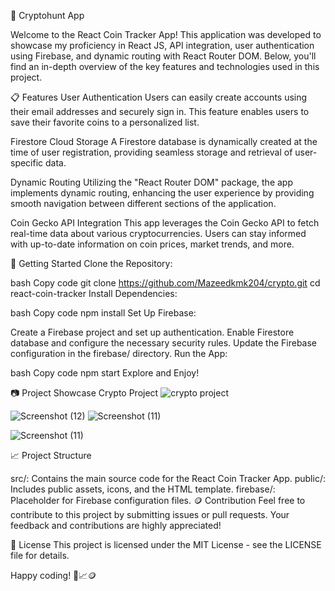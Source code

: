 🚀 Cryptohunt App

Welcome to the React Coin Tracker App! This application was developed to showcase my proficiency in React JS, API integration, user authentication using Firebase, and dynamic routing with React Router DOM. Below, you'll find an in-depth overview of the key features and technologies used in this project.

📋 Features
User Authentication
Users can easily create accounts using their email addresses and securely sign in. This feature enables users to save their favorite coins to a personalized list.

Firestore Cloud Storage
A Firestore database is dynamically created at the time of user registration, providing seamless storage and retrieval of user-specific data.

Dynamic Routing
Utilizing the "React Router DOM" package, the app implements dynamic routing, enhancing the user experience by providing smooth navigation between different sections of the application.

Coin Gecko API Integration
This app leverages the Coin Gecko API to fetch real-time data about various cryptocurrencies. Users can stay informed with up-to-date information on coin prices, market trends, and more.

🚀 Getting Started
Clone the Repository:

bash
Copy code
git clone https://github.com/Mazeedkmk204/crypto.git
cd react-coin-tracker
Install Dependencies:

bash
Copy code
npm install
Set Up Firebase:

Create a Firebase project and set up authentication.
Enable Firestore database and configure the necessary security rules.
Update the Firebase configuration in the firebase/ directory.
Run the App:

bash
Copy code
npm start
Explore and Enjoy!

📷 Project Showcase
Crypto Project
![crypto project](https://github.com/Mazeedkmk204/crypto/assets/151126360/7fe38ec3-b2ec-46d6-bf39-60efe26b91b1)

![Screenshot (12)](https://github.com/Mazeedkmk204/crypto/assets/151126360/0077f52a-f2ff-4b84-9aa6-cdbd030a2f57)
![Screenshot (11)](https://github.com/Mazeedkmk204/crypto/assets/151126360/55771906-104c-4533-b767-e591601c495b)

![Screenshot (11)](https://github.com/Mazeedkmk204/crypto/assets/151126360/346b67ed-b5d7-4924-820e-1d356163391b)




📈 Project Structure

src/: Contains the main source code for the React Coin Tracker App.
public/: Includes public assets, icons, and the HTML template.
firebase/: Placeholder for Firebase configuration files.
🪙 Contribution
Feel free to contribute to this project by submitting issues or pull requests. Your feedback and contributions are highly appreciated!

📜 License
This project is licensed under the MIT License - see the LICENSE file for details.

Happy coding! 🚀📈🪙
